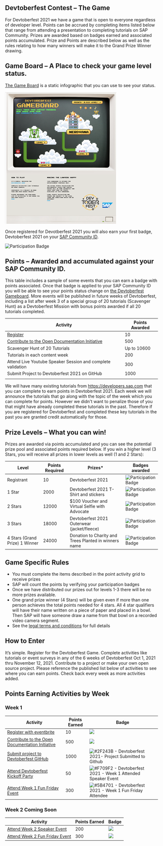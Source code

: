 ## Devtoberfest Contest – The Game
For Devtoberfest 2021 we have a game that is open to everyone regardless of developer level.  Points can be accrued by completing items listed below that range from attending a presentation to completing tutorials on SAP Community. Prizes are awarded based on badges earned and associated points accumulated.  Prize and Points are described below as well as the rules relating to how many winners will make it to the Grand Prize Winner drawing.

## Game Board – A Place to check your game level status.
[The Game Board](https://devrel-tools-prod-scn-badges-srv.cfapps.eu10.hana.ondemand.com/devtoberfestContest/) is a static infographic that you can use to see your status.  

![Gameboard](../images/gameboard.png)

Once registered for Devotberfest 2021 you will also earn your first badge, Devtoberfest 2021 on your [SAP Community ID](https://people.sap.com/). 

<img src="https://community.sap.com/images/bltdc55235ff270a332/devtoberfest-2021-1.svg" alt="Participation Badge" width=100/>

## Points – Awarded and accumulated against your SAP Community ID.
This table includes a sample of some events that you can earn a badge with points associated.  Once that badge is applied to your SAP Community ID you will be able to see your points status change on [the Devtoberfest Gameboard](https://devrel-tools-prod-scn-badges-srv.cfapps.eu10.hana.ondemand.com/devtoberfestContest/).  More events will be published in future weeks of Devtoberfest, including a list after week 3 of a special group of 20 tutorials (Scavenger Hunt) as a Devtoberfest Mission with bonus points awarded if all 20 tutorials completed.


| Activity	| Points Awarded |
|---|---|
| [Register](https://www.eventbrite.com/e/168612930815)	| 10 |
|[Contribute to the Open Documentation Initiative](https://blogs.sap.com/2021/05/20/introducing-the-open-documentation-initiative/) |	500 |
|Scavenger Hunt of 20 Tutorials |	Up to 10600 |
|Tutorials in each content week	| 200 |
|Attend Live Youtube Speaker Session and complete validation | 300 |
|Submit Project to Devtoberfest 2021 on GitHub	| 1000 |
| | |	

We will have many existing tutorials from https://developers.sap.com that you can complete to earn points in Devtoberfest 2021. Each week we will announce the tutorials that go along with the topic of the week which you can complete for points. However we didn't want to penalize those of you that might have already completed these tutorials in the past. Therefore if you are registered for Devtoberfest and completed these key tutorials in the past you are granted credit automatically for those.

## Prize Levels – What you can win!
Prizes are awarded via points accumulated and you can see the potential prize pool and associated points required below.  If you win a higher level (3 Stars, you will receive all prizes in lower levels as well (1 and 2 Stars):

| Level	| Points Required	| Prizes*	| Badges awarded |
|---|---|---|---|
|Registrant	| 10	| Devtoberfest 2021 | <img src="https://community.sap.com/images/bltdc55235ff270a332/devtoberfest-2021-1.svg" alt="Participation Badge" width=50/>	| Devtoberfest 2021 |
|1 Star	| 2000	| Devtoberfest 2021 T-Shirt and stickers |	<img src="https://community.sap.com/images/blt703b306594a0bd3f/devtoberfest-1-star-1.svg" alt="Participation Badge" width=50/> |
|2 Stars | 12000 | $100 Voucher and Virtual Selfie with Advocate |	<img src="https://community.sap.com/images/bltc14a8a998e5b1fad/devtoberfest-2-star-1.svg" alt="Participation Badge" width=50/> |
|3 Stars | 18000| Devtoberfest 2021 Outerwear  (jacket/fleece) | <img src="https://community.sap.com/images/blt23a5488aa7a58045/devtoberfest-3-star-1.svg" alt="Participation Badge" width=50/> |
|4 Stars (Grand Prize) 1 Winner	| 24000 |	Donation to Charity and Trees Planted in winners name | <img src="https://community.sap.com/images/bltcf4ac8dca59eb0e1/devtoberfest-4-star-1.svg" alt="Participation Badge" width=50/> |

## Game Specific Rules
* You must complete the items described in the point activity grid to receive prizes
* SAP will count the points by verifying your participation badges
* Once we have distributed our prizes out for levels 1-3 there will be no more prizes available.
* One grand prize winner (4 Stars) will be given even if more than one person achieves the total points needed for 4 stars.  All 4 star qualifiers will have their name written on a piece of paper and placed in a bowl. Then SAP will have someone draw a name from that bowl on a recorded video camera segment.
* See the [legal terms and conditions](../TOC.md) for full details

## How to Enter
It’s simple.  Register for the Devtoberfest Game.  Complete activities like tutorials or event surveys in any of the 6 weeks of Devtoberfest Oct 1, 2021 thru November 12, 2021.  Contribute to a project or make your own open source project.  Please reference the published list below of activities to see where you can earn points.  Check back every week as more activities added.  

## Points Earning Activities by Week

### Week 1

|Activity | Points Earned | Badge |
|---|---|----|
| [Register with eventbrite](https://www.eventbrite.com/e/168612930815)	 |	10 | <img src="https://community.sap.com/images/bltdc55235ff270a332/devtoberfest-2021-1.svg"> |
| [Contribute to the Open Documentation Initiative](https://blogs.sap.com/2021/05/20/introducing-the-open-documentation-initiative/) |	500 | <img src="https://community.sap.com/images/blt34df935dd06b1d68/contribute-content-1.svg"> |
| [Submit project to Devtoberfest GitHub](opensource.md)	| 1000 | <img src="https://community.sap.com/images/blt372919cc75d7d54e/2F243B-devtoberfest-2021-1.svg" title="#2F243B - Devtoberfest 2021- Project Submitted to Github">
| [Attend Devtoberfest Kickoff Party](https://developers.sap.com/tutorials/devtoberfest-week-1-speaker.html) | 50 | <img src="https://community.sap.com/images/bltc0cc54bb7745cb85/F709F2-devtoberfest-2021-1.svg" title="#F709F2 - Devtoberfest 2021 - Week 1 Attended Speaker Event">
| [Attend Week 1 Fun Friday Event](https://developers.sap.com/tutorials/devtoberfest-week-1-fun-friday.html) |	300 | <img src="https://community.sap.com/images/bltc2cfe385fe0f7af7/5B4701-devtoberfest-2021-1.svg" title="#5B4701 - Devtoberfest 2021 - Week 1 Fun Friday Attendee">

### Week 2 Coming Soon

|Activity | Points Earned | Badge |
|---|---|----|
| [Attend Week 2 Speaker Event](TBD) | 200 | <img src="https://community.sap.com/images/">
| [Attend Week 2 Fun Friday Event](TBD) |	300 | <img src="https://community.sap.com/images/">
